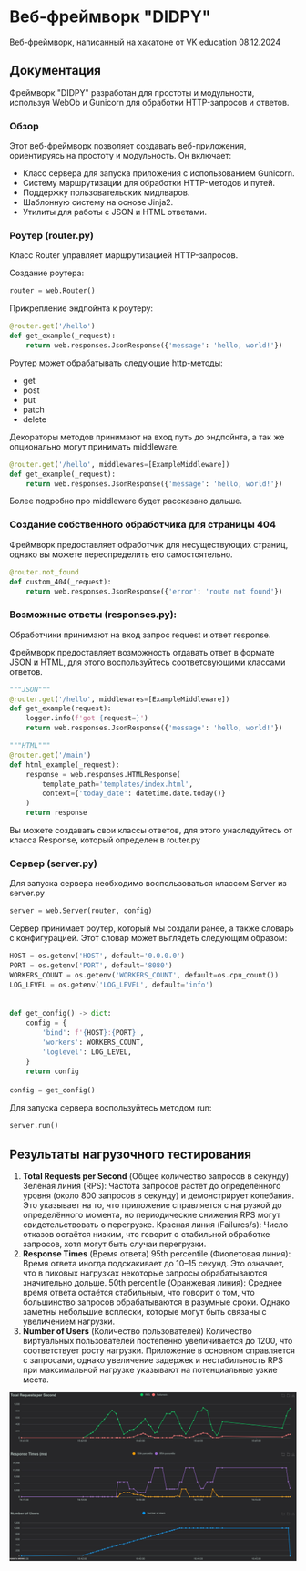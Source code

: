 # Веб-фреймворк "DIDPY"
Веб-фреймворк, написанный на хакатоне от VK education 08.12.2024

## Документация
Фреймворк "DIDPY" разработан для простоты и модульности, 
используя WebOb и Gunicorn для обработки HTTP-запросов и ответов.

### Обзор
Этот веб-фреймворк позволяет создавать веб-приложения, ориентируясь на простоту и модульность. Он включает:

- Класс сервера для запуска приложения с использованием Gunicorn.
- Систему маршрутизации для обработки HTTP-методов и путей.
- Поддержку пользовательских мидлваров.
- Шаблонную систему на основе Jinja2.
- Утилиты для работы с JSON и HTML ответами.

### Роутер (router.py)
Класс Router управляет маршрутизацией HTTP-запросов.

Создание роутера:
```python
router = web.Router()
```

Прикрепление эндпойнта к роутеру:
```python
@router.get('/hello')
def get_example(_request):
    return web.responses.JsonResponse({'message': 'hello, world!'})
```

Роутер может обрабатывать следующие http-методы:
- get
- post
- put
- patch
- delete

Декораторы методов принимают на вход путь до эндпойнта, 
а так же опционально могут принимать middleware.
```python
@router.get('/hello', middlewares=[ExampleMiddleware])
def get_example(_request):
    return web.responses.JsonResponse({'message': 'hello, world!'})
```
Более подробно про middleware будет рассказано дальше.

### Создание собственного обработчика для страницы 404

Фреймворк предоставляет обработчик для несуществующих страниц, однако вы можете переопределить его самостоятельно.
```python
@router.not_found
def custom_404(_request):
    return web.responses.JsonResponse({'error': 'route not found'})
```

### Возможные ответы (responses.py):
Обработчики принимают на вход запрос request и ответ response.

Фреймворк предоставляет возможность отдавать ответ в формате JSON и HTML,
для этого воспользуйтесь соответсвующими классами ответов.

```python
"""JSON"""
@router.get('/hello', middlewares=[ExampleMiddleware])
def get_example(request):
    logger.info(f'got {request=}')
    return web.responses.JsonResponse({'message': 'hello, world!'})
```
```python
"""HTML"""
@router.get('/main')
def html_example(_request):
    response = web.responses.HTMLResponse(
        template_path='templates/index.html',
        context={'today_date': datetime.date.today()}
    )
    return response
```

Вы можете создавать свои классы ответов, для этого унаследуйтесь от класса Response,
который определен в router.py


### Сервер (server.py)
Для запуска сервера необходимо воспользоваться классом Server из server.py
```python
server = web.Server(router, config)
```

Сервер принимает роутер, который мы создали ранее, а также словарь с конфигурацией. 
Этот словар может выглядеть следующим образом:
```python
HOST = os.getenv('HOST', default='0.0.0.0')
PORT = os.getenv('PORT', default='8080')
WORKERS_COUNT = os.getenv('WORKERS_COUNT', default=os.cpu_count())
LOG_LEVEL = os.getenv('LOG_LEVEL', default='info')


def get_config() -> dict:
    config = {
        'bind': f'{HOST}:{PORT}',
        'workers': WORKERS_COUNT,
        'loglevel': LOG_LEVEL,
    }
    return config
 
config = get_config()
```

Для запуска сервера воспользуйтесь методом run:
```python
server.run()
```



## Результаты нагрузочного тестирования
1. **Total Requests per Second** (Общее количество запросов в секунду)
Зелёная линия (RPS):
Частота запросов растёт до определённого уровня (около 800 запросов в секунду) и демонстрирует колебания. Это указывает на то, что приложение справляется с нагрузкой до определённого момента, но периодические снижения RPS могут свидетельствовать о перегрузке.
Красная линия (Failures/s):
Число отказов остаётся низким, что говорит о стабильной обработке запросов, хотя могут быть случаи перегрузки.
2. **Response Times** (Время ответа)
95th percentile (Фиолетовая линия):
Время ответа иногда подскакивает до 10–15 секунд. Это означает, что в пиковых нагрузках некоторые запросы обрабатываются значительно дольше.
50th percentile (Оранжевая линия):
Среднее время ответа остаётся стабильным, что говорит о том, что большинство запросов обрабатываются в разумные сроки. Однако заметны небольшие всплески, которые могут быть связаны с увеличением нагрузки.
3. **Number of Users** (Количество пользователей)
Количество виртуальных пользователей постепенно увеличивается до 1200, что соответствует росту нагрузки. Приложение в основном справляется с запросами, однако увеличение задержек и нестабильность RPS при максимальной нагрузке указывают на потенциальные узкие места. 

![test_perfomance.png](docs/test_perfomance.png)